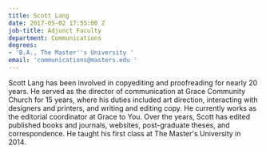 ```yaml
---
title: Scott Lang
date: 2017-05-02 17:55:00 Z
job-title: Adjunct Faculty
department: Communications
degrees:
- 'B.A., The Master''s University '
email: 'communications@masters.edu '
---
```


Scott Lang has been involved in copyediting and proofreading for nearly 20 years.  He served as the director of communication at Grace Community Church for 15 years, where his duties included art direction, interacting with designers and printers, and writing and editing copy.  He currently works as the editorial coordinator at Grace to You.  Over the years, Scott has edited published books and journals, websites, post-graduate theses, and correspondence.  He taught his first class at The Master's University in 2014.